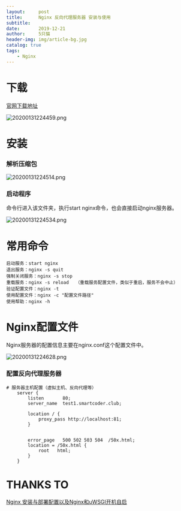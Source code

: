 ```yaml
---
layout:     post
title:      Nginx 反向代理服务器 安装与使用
subtitle:   
date:       2019-12-21
author:     5只猫
header-img: img/article-bg.jpg
catalog: true
tags:
    - Nginx
---
```


# 下载

[官网下载地址](https://nginx.org/en/download.html)

![20200131224459.png](http://qny.smartcoder.club/bed/20200131224459.png)

# 安装

### 解析压缩包

![20200131224514.png](http://qny.smartcoder.club/bed/20200131224514.png)

### 启动程序

命令行进入该文件夹，执行start nginx命令，也会直接启动nginx服务器。

![20200131224534.png](http://qny.smartcoder.club/bed/20200131224534.png)



# 常用命令

```
启动服务：start nginx
退出服务：nginx -s quit
强制关闭服务：nginx -s stop
重载服务：nginx -s reload　　（重载服务配置文件，类似于重启，服务不会中止）
验证配置文件：nginx -t
使用配置文件：nginx -c "配置文件路径"
使用帮助：nginx -h
```

# Nginx配置文件

Nginx服务器的配置信息主要在nginx.conf这个配置文件中。

![20200131224628.png](http://qny.smartcoder.club/bed/20200131224628.png)


### 配置反向代理服务器


```
# 服务器主机配置（虚拟主机、反向代理等）
    server {
        listen       80;
        server_name  test1.smartcoder.club;

        location / {
        	proxy_pass http://localhost:81;
        }

      
        error_page   500 502 503 504  /50x.html;
        location = /50x.html {
            root   html;
        }
    }

```



# THANKS TO

[Nginx 安装与部署配置以及Nginx和uWSGI开机自启](https://www.cnblogs.com/wcwnina/p/8728430.html)